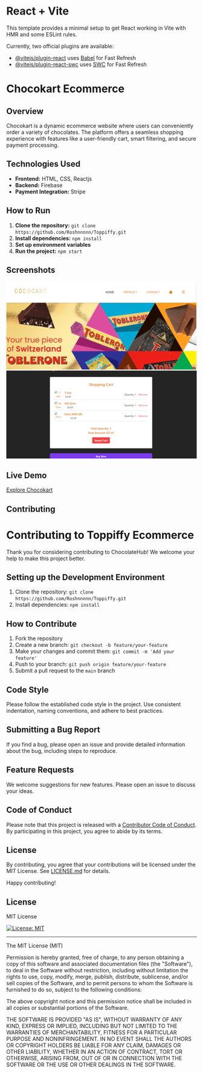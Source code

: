 # React + Vite

This template provides a minimal setup to get React working in Vite with HMR and some ESLint rules.

Currently, two official plugins are available:

- [@vitejs/plugin-react](https://github.com/vitejs/vite-plugin-react/blob/main/packages/plugin-react/README.md) uses [Babel](https://babeljs.io/) for Fast Refresh
- [@vitejs/plugin-react-swc](https://github.com/vitejs/vite-plugin-react-swc) uses [SWC](https://swc.rs/) for Fast Refresh

# Chocokart Ecommerce

## Overview

Chocokart is a dynamic ecommerce website where users can conveniently order a variety of chocolates. The platform offers a seamless shopping experience with features like a user-friendly cart, smart filtering, and secure payment processing.

## Technologies Used

- **Frontend:** HTML, CSS, Reactjs
- **Backend:** Firebase
- **Payment Integration:** Stripe

## How to Run

1. **Clone the repository:** `git clone https://github.com/Roshnnnnn/Toppiffy.git`
2. **Install dependencies:** `npm install`
3. **Set up environment variables**
4. **Run the project:** `npm start`

## Screenshots

![Home](./src/assets/home.png)
![Cart](./src/assets/cart.png)

## Live Demo

[Explore Chocokart](https://chocokart.netlify.app/)

## Contributing

# Contributing to Toppiffy Ecommerce

Thank you for considering contributing to ChocolateHub! We welcome your help to make this project better.

## Setting up the Development Environment

1. Clone the repository: `git clone https://github.com/Roshnnnnn/Toppiffy.git`
2. Install dependencies: `npm install`

## How to Contribute

1. Fork the repository
2. Create a new branch: `git checkout -b feature/your-feature`
3. Make your changes and commit them: `git commit -m 'Add your feature'`
4. Push to your branch: `git push origin feature/your-feature`
5. Submit a pull request to the `main` branch

## Code Style

Please follow the established code style in the project. Use consistent indentation, naming conventions, and adhere to best practices.

## Submitting a Bug Report

If you find a bug, please open an issue and provide detailed information about the bug, including steps to reproduce.

## Feature Requests

We welcome suggestions for new features. Please open an issue to discuss your ideas.

## Code of Conduct

Please note that this project is released with a [Contributor Code of Conduct](CODE_OF_CONDUCT.md). By participating in this project, you agree to abide by its terms.

## License

By contributing, you agree that your contributions will be licensed under the MIT License. See [LICENSE.md](LICENSE.md) for details.

Happy contributing!

## License

MIT License

[![License: MIT](https://img.shields.io/badge/License-MIT-yellow.svg)](https://opensource.org/licenses/MIT)

---

The MIT License (MIT)

Permission is hereby granted, free of charge, to any person obtaining a copy
of this software and associated documentation files (the "Software"), to deal
in the Software without restriction, including without limitation the rights
to use, copy, modify, merge, publish, distribute, sublicense, and/or sell
copies of the Software, and to permit persons to whom the Software is
furnished to do so, subject to the following conditions:

The above copyright notice and this permission notice shall be included in all
copies or substantial portions of the Software.

THE SOFTWARE IS PROVIDED "AS IS", WITHOUT WARRANTY OF ANY KIND, EXPRESS OR
IMPLIED, INCLUDING BUT NOT LIMITED TO THE WARRANTIES OF MERCHANTABILITY,
FITNESS FOR A PARTICULAR PURPOSE AND NONINFRINGEMENT. IN NO EVENT SHALL THE
AUTHORS OR COPYRIGHT HOLDERS BE LIABLE FOR ANY CLAIM, DAMAGES OR OTHER
LIABILITY, WHETHER IN AN ACTION OF CONTRACT, TORT OR OTHERWISE, ARISING FROM,
OUT OF OR IN CONNECTION WITH THE SOFTWARE OR THE USE OR OTHER DEALINGS IN THE
SOFTWARE.
